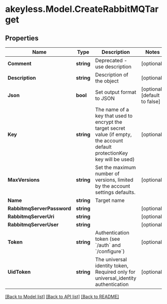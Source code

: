 # akeyless.Model.CreateRabbitMQTarget

## Properties

Name | Type | Description | Notes
------------ | ------------- | ------------- | -------------
**Comment** | **string** | Deprecated - use description | [optional] 
**Description** | **string** | Description of the object | [optional] 
**Json** | **bool** | Set output format to JSON | [optional] [default to false]
**Key** | **string** | The name of a key that used to encrypt the target secret value (if empty, the account default protectionKey key will be used) | [optional] 
**MaxVersions** | **string** | Set the maximum number of versions, limited by the account settings defaults. | [optional] 
**Name** | **string** | Target name | 
**RabbitmqServerPassword** | **string** |  | [optional] 
**RabbitmqServerUri** | **string** |  | [optional] 
**RabbitmqServerUser** | **string** |  | [optional] 
**Token** | **string** | Authentication token (see &#x60;/auth&#x60; and &#x60;/configure&#x60;) | [optional] 
**UidToken** | **string** | The universal identity token, Required only for universal_identity authentication | [optional] 

[[Back to Model list]](../README.md#documentation-for-models) [[Back to API list]](../README.md#documentation-for-api-endpoints) [[Back to README]](../README.md)

